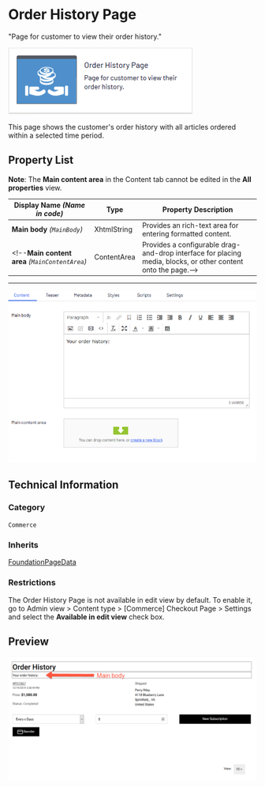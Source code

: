 # Order History Page
"Page for customer to view their order history."

![Order history](Screenshots/Order%20History%20Page%20-%20icon.png)

This page shows the customer's order history with all articles ordered within a selected time period.


## Property List
**Note**: The **Main content area** in the Content tab cannot be edited in the **All properties** view.<!--The following property list includes properties that are unique to this content type. For a list of global properties, view our [*Common Page  Properties*](../../Common%20Page%20Properties.md) list.-->

Display Name *(Name in code)* | Type | Property Description
--------------|------|---------------
**Main body** *(`MainBody`)* | XhtmlString | Provides an rich-text area for entering formatted content.
<!--**Main content area** *(`MainContentArea`)* | ContentArea | Provides a configurable drag-and-drop interface for placing media, blocks, or other content onto the page.-->

** **
![Order history](Screenshots/Order%20History%20Page%20-%20Content%20tab.png)

## Technical Information

### Category
`Commerce`

### Inherits
[FoundationPageData](../../Foundation.Cms/Page%20Types/Foundation%20Page%20Data.md)

### Restrictions
The Order History Page is not available in edit view by default. To enable it, go to Admin view > Content type > [Commerce] Checkout Page > Settings and select the **Available in edit view** check box.

## Preview
![Order history](Screenshots/Order%20History%20Page%20-%20Preview.png)
